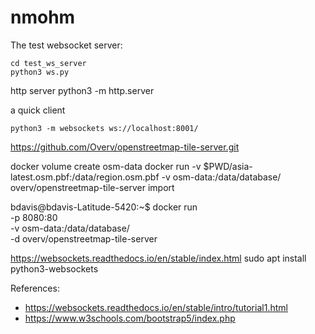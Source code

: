 # nmohm


The test websocket server:
```
cd test_ws_server
python3 ws.py

```

http server
python3 -m http.server



a quick client
```
python3 -m websockets ws://localhost:8001/
```


https://github.com/Overv/openstreetmap-tile-server.git

docker volume create osm-data
docker run  -v $PWD/asia-latest.osm.pbf:/data/region.osm.pbf -v osm-data:/data/database/ overv/openstreetmap-tile-server import


bdavis@bdavis-Latitude-5420:~$ docker run \
    -p 8080:80 \
    -v osm-data:/data/database/ \
    -d overv/openstreetmap-tile-server 


https://websockets.readthedocs.io/en/stable/index.html
sudo apt install python3-websockets


References:

* https://websockets.readthedocs.io/en/stable/intro/tutorial1.html
* https://www.w3schools.com/bootstrap5/index.php
